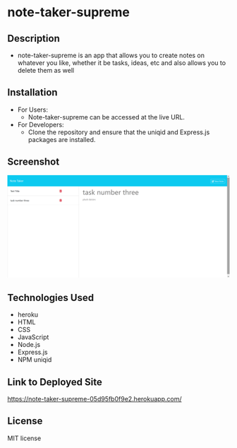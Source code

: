 # note-taker-supreme

## Description
- note-taker-supreme is an app that allows you to create notes on whatever you like, whether it be
  tasks, ideas, etc and also allows you to delete them as well

## Installation
- For Users:
   - Note-taker-supreme can be accessed at the live URL.
- For Developers:
   - Clone the repository and ensure that the uniqid and Express.js packages are installed.

## Screenshot
![](./notes.png)

## Technologies Used
- heroku
- HTML
- CSS
- JavaScript
- Node.js
- Express.js
- NPM uniqid

## Link to Deployed Site

https://note-taker-supreme-05d95fb0f9e2.herokuapp.com/

## License

MIT license
